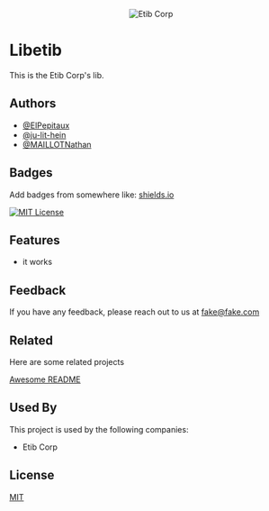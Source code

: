 <p align="center">
    <img src="https://etib.tech/assets/logo.gif" alt="Etib Corp"/>
</p>

# Libetib

This is the Etib Corp's lib.


## Authors

- [@ElPepitaux](https://github.com/ElPepitaux)
- [@ju-lit-hein](https://github.com/ju-lit-hein)
- [@MAILLOTNathan](https://github.com/MAILLOTNathan)


## Badges

Add badges from somewhere like: [shields.io](https://shields.io/)

[![MIT License](https://img.shields.io/badge/License-MIT-green.svg)](https://choosealicense.com/licenses/mit/)

## Features

- it works


## Feedback

If you have any feedback, please reach out to us at fake@fake.com


## Related

Here are some related projects

[Awesome README](https://github.com/matiassingers/awesome-readme)


## Used By

This project is used by the following companies:

- Etib Corp


## License

[MIT](https://choosealicense.com/licenses/mit/)
